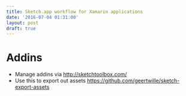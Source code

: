 ```yaml
---
title: Sketch.app workflow for Xamarin applications
date: '2016-07-04 01:31:00'
layout: post
draft: true
---
```

# Addins
* Manage addins via http://sketchtoolbox.com/
* Use this to export out assets https://github.com/geertwille/sketch-export-assets